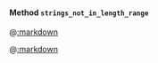 #### Method ```strings_not_in_length_range```

@[:markdown](simple/template.md)

@[:markdown](base_string/template.md)
